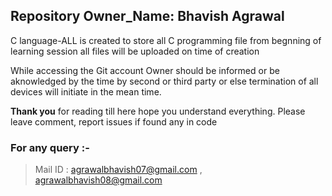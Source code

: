 
## Repository Owner_Name: Bhavish Agrawal

C language-ALL is created to store all C programming file from begnning of learning session all files will be uploaded on time of creation 

While accessing the Git account Owner should be informed or be aknowledged by the time by second or third party or else termination of all devices will initiate in the mean time.

**Thank you** for reading till here hope you understand everything. Please leave comment, report issues if found any in code 

### For any query :-

> Mail ID : agrawalbhavish07@gmail.com , agrawalbhavish08@gmail.com
